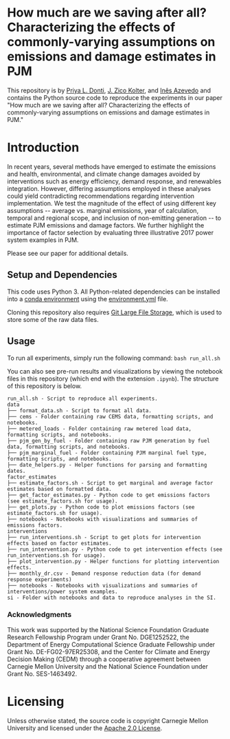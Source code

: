 # How much are we saving after all? Characterizing the effects of commonly-varying assumptions on emissions and damage estimates in PJM

This repository is by 
[Priya L. Donti](https://www.priyadonti.com), [J. Zico Kolter](http://zicokolter.com), and [Inês Azevedo](https://inesazevedo.org) and contains the Python source code to
reproduce the experiments in our paper "How much are we saving after all? Characterizing the effects of commonly-varying assumptions on emissions and damage estimates in PJM."

# Introduction

In recent years, several methods have emerged to estimate the emissions and health, environmental, and climate change damages avoided by interventions such as energy efficiency, demand response, and renewables integration. However, differing assumptions employed in these analyses could yield contradicting recommendations regarding intervention implementation. We test the magnitude of the effect of using different key assumptions -- average vs. marginal emissions, year of calculation, temporal and regional scope, and inclusion of non-emitting generation -- to estimate PJM emissions and damage factors. We further highlight the importance of factor selection by evaluating three illustrative 2017 power system examples in PJM.

Please see our paper for additional details.

## Setup and Dependencies

This code uses Python 3. All Python-related dependencies can be installed into a
[conda environment](https://conda.io/docs/user-guide/tasks/manage-environments.html)
using the [environment.yml](./environment.yml) file.

Cloning this repository also requires [Git Large File Storage](https://git-lfs.github.com/), which is used to store some of the raw data files. 

## Usage

To run all experiments, simply run the following command:
`bash run_all.sh`

You can also see pre-run results and visualizations by viewing the notebook files in this repository (which end with the extension `.ipynb`). The structure of this repository is below.

```
run_all.sh - Script to reproduce all experiments.
data
├── format_data.sh - Script to format all data.
├── cems - Folder containing raw CEMS data, formatting scripts, and notebooks.
├── metered_loads - Folder containing raw metered load data, formatting scripts, and notebooks.
├── pjm_gen_by_fuel - Folder containing raw PJM generation by fuel data, formatting scripts, and notebooks.
├── pjm_marginal_fuel - Folder containing PJM marginal fuel type, formatting scripts, and notebooks.
├── date_helpers.py - Helper functions for parsing and formatting dates.
factor_estimates
├── estimate_factors.sh - Script to get marginal and average factor estimates based on formatted data.
├── get_factor_estimates.py - Python code to get emissions factors (see estimate_factors.sh for usage).
├── get_plots.py - Python code to plot emissions factors (see estimate_factors.sh for usage).
├── notebooks - Notebooks with visualizations and summaries of emissions factors.
interventions
├── run_interventions.sh - Script to get plots for intervention effects based on factor estimates.
├── run_intervention.py - Python code to get intervention effects (see run_interventions.sh for usage).
├── plot_intervention.py - Helper functions for plotting intervention effects.
├── monthly_dr.csv - Demand response reduction data (for demand response experiments)
├── notebooks - Notebooks with visualizations and summaries of interventions/power system examples.
si - Folder with notebooks and data to reproduce analyses in the SI.
```

### Acknowledgments

This work was supported by the National Science Foundation Graduate Research Fellowship Program under Grant No. DGE1252522, the Department of Energy Computational Science Graduate Fellowship under Grant No. DE-FG02-97ER25308, and the Center for Climate and Energy Decision Making (CEDM) through a cooperative agreement between Carnegie Mellon University and the National Science Foundation under Grant No. SES-1463492. 

# Licensing

Unless otherwise stated, the source code is copyright Carnegie Mellon University and licensed under the [Apache 2.0 License](./LICENSE).

